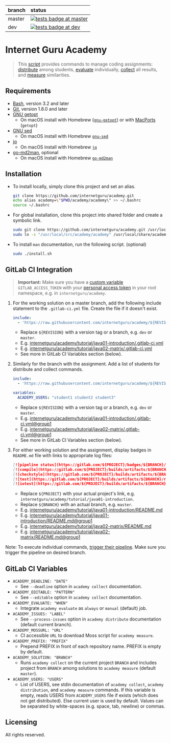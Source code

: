 
| branch  | status |
| :------------- | :------------- |
| master | [![tests badge at master](https://github.com/internetguru/academy/workflows/tests/badge.svg?branch=master)](https://github.com/internetguru/academy/actions?query=branch%3Amaster)|
| dev | [![tests badge at dev](https://github.com/internetguru/academy/workflows/tests/badge.svg?branch=dev)](https://github.com/internetguru/academy/actions?query=branch%3Adev)|

# Internet Guru Academy

> This [script](documentation/academy.md) provides commands to manage coding assignments: [distribute](documentation/academy-distribute.md) among students, [evaluate](documentation/academy-evaluate.md) individually, [collect](documentation/academy-collect.md) all results, and [measure](documentation/academy-measure.md) similarities.

## Requirements

- [Bash](https://www.gnu.org/software/bash/), version 3.2 and later
- [Git](https://git-scm.com/), version 1.8.0 and later
- [GNU getopt](http://frodo.looijaard.name/project/getopt)
  - On macOS install with Homebrew ([`gnu-getopt`](http://braumeister.org/formula/gnu-getopt)) or with [MacPorts](https://www.macports.org/) (`getopt`)
- [GNU sed](https://www.gnu.org/software/sed/)
  - On macOS install with Homebrew [`gnu-sed`](http://braumeister.org/formula/gnu-sed)
- [jq](https://stedolan.github.io/jq/)
  - On macOS install with Homebrew [`jq`](https://formulae.brew.sh/formula/jq)
- [go-md2man](https://github.com/cpuguy83/go-md2man), optional
  - On macOS install with Homebrew [`go-md2man`](https://formulae.brew.sh/formula/go-md2man)

## Installation

- To install locally, simply clone this project and set an alias.

   ```sh
   git clone https://github.com/internetguru/academy.git
   echo alias academy=\"$PWD/academy/academy\" >> ~/.bashrc
   source ~/.bashrc
   ```

- For global installation, clone this project into shared folder and create a symbolic link.

   ```sh
   sudo git clone https://github.com/internetguru/academy.git /usr/local/src
   sudo ln -s "/usr/local/src/academy/academy" /usr/local/share/academy
   ```

- To install `man` documentation, run the following script. (optional)
   ```sh
   sudo ./install.sh
   ```

## GitLab CI Integration

> **Important:** Make sure you have a [custom variable](https://docs.gitlab.com/ee/ci/variables/#create-a-custom-variable-in-the-ui) `GITLAB_ACCESS_TOKEN` with your [personal access token](https://docs.gitlab.com/ee/user/profile/personal_access_tokens.html#creating-a-personal-access-token) in your root namespace, e.g. in `internetguru/academy`.

1. For the working solution on a master branch, add the following include statement to the `.gitlab-ci.yml` file. Create the file if it doesn't exist. 

   ```yaml
   include:
     - 'https://raw.githubusercontent.com/internetguru/academy/${REVISION}/gitlab-stages.yml'
   ```

   - Replace `${REVISION}` with a version tag or a branch, e.g. `dev` or `master`.
   - E.g. [internetguru/academy/tutorial/java01-introduction/.gitlab-ci.yml](https://gitlab.com/internetguru/academy/tutorial/java01-introduction/-/blob/master/.gitlab-ci.yml)
   - E.g. [internetguru/academy/tutorial/java02-matrix/.gitlab-ci.yml](https://gitlab.com/internetguru/academy/tutorial/java02-matrix/-/blob/master/.gitlab-ci.yml)
   - See more in GitLab CI Variables section (below).

1. Similarly for the branch with the assignment. Add a list of students for distribute and collect commands.

   ```yaml
   include:
     - 'https://raw.githubusercontent.com/internetguru/academy/${REVISION}/gitlab-stages.yml'

   variables:
     ACADEMY_USERS: "student1 student2 student3"
   ```

   - Replace `${REVISION}` with a version tag or a branch, e.g. `dev` or `master`.
   - E.g. [internetguru/academy/tutorial/java01-introduction/.gitlab-ci.yml@group1](https://gitlab.com/internetguru/academy/tutorial/java01-introduction/-/blob/group1/.gitlab-ci.yml)
   - E.g. [internetguru/academy/tutorial/java02-matrix/.gitlab-ci.yml@group1](https://gitlab.com/internetguru/academy/tutorial/java02-matrix/-/blob/group1/.gitlab-ci.yml)
   - See more in GitLab CI Variables section (below).

1. For either working solution and the assignment, display badges in `README.md` file with links to appropriate log files:

   ```markdown
   [![pipeline status](https://gitlab.com/${PROJECT}/badges/${BRANCH}/pipeline.svg)](https://gitlab.com/${PROJECT}/-/pipelines?ref=${BRANCH})
   [![compile](https://gitlab.com/${PROJECT}/builds/artifacts/${BRANCH}/raw/.results/compile.svg?job=evaluate)](https://gitlab.com/${PROJECT}/-/jobs/artifacts/${BRANCH}/file/.results/compile.log?job=evaluate)
   [![checkstyle](https://gitlab.com/${PROJECT}/builds/artifacts/${BRANCH}/raw/.results/checkstyle.svg?job=evaluate)](https://gitlab.com/${PROJECT}/-/jobs/artifacts/${BRANCH}/file/.results/checkstyle.log?job=evaluate)
   [![test](https://gitlab.com/${PROJECT}/builds/artifacts/${BRANCH}/raw/.results/test.svg?job=evaluate)](https://gitlab.com/${PROJECT}/-/jobs/artifacts/${BRANCH}/file/.results/test.log?job=evaluate)
   [![iotest](https://gitlab.com/${PROJECT}/builds/artifacts/${BRANCH}/raw/.results/iotest.svg?job=evaluate)](https://gitlab.com/${PROJECT}/-/jobs/artifacts/${BRANCH}/file/.results/iotest.log?job=evaluate)
   ```

   - Replace `${PROJECT}` with your actual project's link, e.g. `internetguru/academy/tutorial/java01-introduction`.
   - Replace `${BRANCH}` with an actual branch, e.g. `master`.
   - E.g. [internetguru/academy/tutorial/java01-introduction/README.md](https://gitlab.com/internetguru/academy/tutorial/java01-introduction/-/blob/master/README.md)
   - E.g. [internetguru/academy/tutorial/java01-introduction/README.md@group1](https://gitlab.com/internetguru/academy/tutorial/java01-introduction/-/blob/group1/README.md)
   - E.g. [internetguru/academy/tutorial/java02-matrix/README.md](https://gitlab.com/internetguru/academy/tutorial/java02-matrix/-/blob/master/README.md)
   - E.g. [internetguru/academy/tutorial/java02-matrix/README.md@group1](https://gitlab.com/internetguru/academy/tutorial/java02-matrix/-/blob/group1/README.md)

Note: To execute individual commands, [trigger their pipeline](https://docs.gitlab.com/ee/ci/pipelines/#run-a-pipeline-manually). Make sure you trigger the pipeline on desired branch.

## GitLab CI Variables

- `ACADEMY_DEADLINE: "DATE"`
   - See `--deadline` option in `academy collect` documentation.
- `ACADEMY_EDITABLE: "PATTERN"`
   - See `--editable` option in `academy collect` documentation.
- `ACADEMY_EVALUATE: "WHEN"`
   - Integrate `academy evaluate` as `always` or `manual` (default) job.
- `ACADEMY_ISSUES: "LABEL"`
   - See `--process-issues` option in `academy distribute` documentation (default current branch).
- `ACADEMY_MOSSURL: "URL"`
   - CI accessible `URL` to download Moss script for `academy measure`.
- `ACADEMY_PREFIX: "PREFIX"`
   - Prepend PREFIX in front of each repository name. PREFIX is empty by default.
- `ACADEMY_SOLUTION: "BRANCH"`
   - Runs `academy collect` on the current project `BRANCH` and includes project from `BRANCH` among solutions to `academy measure` (default `master`).
- `ACADEMY_USERS: "USERS"`
   - List of USERS, see stdin documentation of `academy collect`, `academy distribution`, and `academy measure` commands. If this variable is empty, reads USERS from `ACADEMY_USERS` file if exists (which does not get distributed). Else current user is used by default. Values can be separated by white-spaces (e.g. space, tab, newline) or commas.

## Licensing

All rights reserved.
